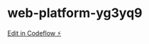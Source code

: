 # web-platform-yg3yq9

[Edit in Codeflow ⚡️](https://stackblitz.com/~/github.com/MUKILAN019/web-platform-yg3yq9)